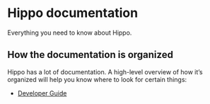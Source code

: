 # Hippo documentation

Everything you need to know about Hippo.

## How the documentation is organized

Hippo has a lot of documentation. A high-level overview of how it’s organized will help you know where to look for certain things:

- [Developer Guide](developers/developers.md)
